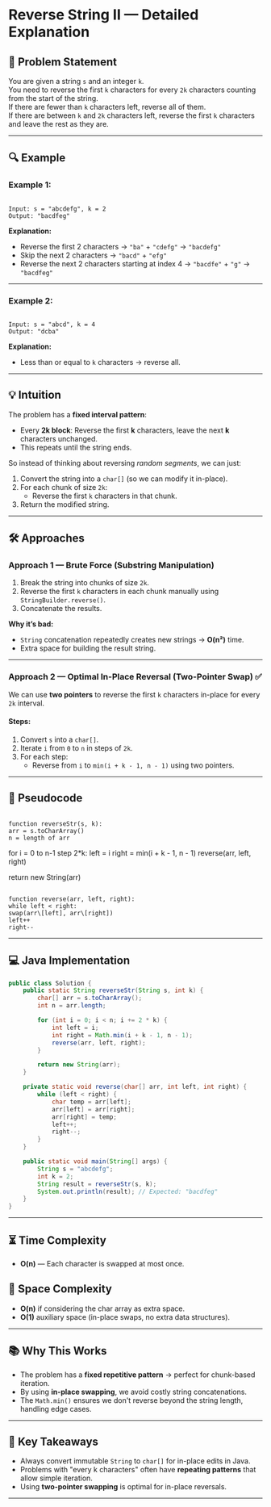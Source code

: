 
# Reverse String II — Detailed Explanation

## 📌 Problem Statement

You are given a string `s` and an integer `k`.  
You need to reverse the first `k` characters for every `2k` characters counting from the start of the string.  
If there are fewer than `k` characters left, reverse all of them.  
If there are between `k` and `2k` characters left, reverse the first `k` characters and leave the rest as they are.

---

## 🔍 Example

### Example 1:
```

Input: s = "abcdefg", k = 2
Output: "bacdfeg"

```
**Explanation:**  
- Reverse the first 2 characters → `"ba"` + `"cdefg"` → `"bacdefg"`  
- Skip the next 2 characters → `"bacd"` + `"efg"`  
- Reverse the next 2 characters starting at index 4 → `"bacdfe"` + `"g"` → `"bacdfeg"`

---

### Example 2:
```

Input: s = "abcd", k = 4
Output: "dcba"

```
**Explanation:**  
- Less than or equal to `k` characters → reverse all.

---

## 💡 Intuition

The problem has a **fixed interval pattern**:
- Every **2k block**: Reverse the first **k** characters, leave the next **k** characters unchanged.
- This repeats until the string ends.

So instead of thinking about reversing *random segments*, we can just:
1. Convert the string into a `char[]` (so we can modify it in-place).
2. For each chunk of size `2k`:
   - Reverse the first `k` characters in that chunk.
3. Return the modified string.

---

## 🛠 Approaches

### **Approach 1 — Brute Force (Substring Manipulation)**
1. Break the string into chunks of size `2k`.
2. Reverse the first `k` characters in each chunk manually using `StringBuilder.reverse()`.
3. Concatenate the results.

**Why it’s bad:**  
- `String` concatenation repeatedly creates new strings → **O(n²)** time.
- Extra space for building the result string.

---

### **Approach 2 — Optimal In-Place Reversal (Two-Pointer Swap) ✅**
We can use **two pointers** to reverse the first `k` characters in-place for every `2k` interval.

#### Steps:
1. Convert `s` into a `char[]`.
2. Iterate `i` from `0` to `n` in steps of `2k`.
3. For each step:
   - Reverse from `i` to `min(i + k - 1, n - 1)` using two pointers.

---

## 📝 Pseudocode

```

function reverseStr(s, k):
arr = s.toCharArray()
n = length of arr

```
for i = 0 to n-1 step 2*k:
    left = i
    right = min(i + k - 1, n - 1)
    reverse(arr, left, right)

return new String(arr)
```

function reverse(arr, left, right):
while left < right:
swap(arr\[left], arr\[right])
left++
right--

````

---

## 💻 Java Implementation

```java
public class Solution {
    public static String reverseStr(String s, int k) {
        char[] arr = s.toCharArray();
        int n = arr.length;

        for (int i = 0; i < n; i += 2 * k) {
            int left = i;
            int right = Math.min(i + k - 1, n - 1);
            reverse(arr, left, right);
        }

        return new String(arr);
    }

    private static void reverse(char[] arr, int left, int right) {
        while (left < right) {
            char temp = arr[left];
            arr[left] = arr[right];
            arr[right] = temp;
            left++;
            right--;
        }
    }

    public static void main(String[] args) {
        String s = "abcdefg";
        int k = 2;
        String result = reverseStr(s, k);
        System.out.println(result); // Expected: "bacdfeg"
    }
}
````

---

## ⏳ Time Complexity

* **O(n)** — Each character is swapped at most once.

## 💾 Space Complexity

* **O(n)** if considering the char array as extra space.
* **O(1)** auxiliary space (in-place swaps, no extra data structures).

---

## 📚 Why This Works

* The problem has a **fixed repetitive pattern** → perfect for chunk-based iteration.
* By using **in-place swapping**, we avoid costly string concatenations.
* The `Math.min()` ensures we don't reverse beyond the string length, handling edge cases.

---

## 📌 Key Takeaways

* Always convert immutable `String` to `char[]` for in-place edits in Java.
* Problems with "every k characters" often have **repeating patterns** that allow simple iteration.
* Using **two-pointer swapping** is optimal for in-place reversals.

---

